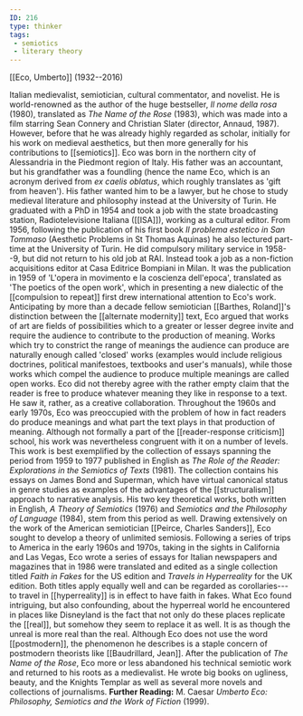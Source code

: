 ```yaml
---
ID: 216
type: thinker
tags: 
 - semiotics
 - literary theory
---
```


[[Eco, Umberto]] 
(1932--2016)


Italian medievalist, semiotician, cultural commentator, and novelist. He
is world-renowned as the author of the huge bestseller, *Il nome della
rosa* (1980), translated as *The Name of the Rose* (1983), which was
made into a film starring Sean Connery and Christian Slater (director,
Annaud, 1987). However, before that he was already highly regarded as
scholar, initially for his work on medieval aesthetics, but then more
generally for his contributions to
[[semiotics]].
Eco was born in the northern city of Alessandria in the Piedmont region
of Italy. His father was an accountant, but his grandfather was a
foundling (hence the name Eco, which is an acronym derived from *ex caelis oblatus*, which roughly translates as 'gift from heaven'). His
father wanted him to be a lawyer, but he chose to study medieval
literature and philosophy instead at the University of Turin. He
graduated with a PhD in 1954 and took a job with the state broadcasting
station, Radiotelevisione Italiana
([[ISA]]), working as a
cultural editor. From 1956, following the publication of his first book
*Il problema estetico in San Tommaso* (Aesthetic Problems in St Thomas
Aquinas) he also lectured part-time at the University of Turin. He did
compulsory military service in 1958--9, but did not return to his old
job at RAI. Instead took a job as a non-fiction acquisitions editor at
Casa Editrice Bompiani in Milan.
It was the publication in 1959 of 'L'opera in movimento e la coscienza
dell'epoca', translated as 'The poetics of the open work', which in
presenting a new dialectic of the [[compulsion to repeat]] first drew
international attention to Eco's work. Anticipating by more than a
decade fellow semiotician [[Barthes, Roland]]'s distinction
between the [[alternate modernity]] text, Eco argued
that works of art are fields of possibilities which to a greater or
lesser degree invite and require the audience to contribute to the
production of meaning. Works which try to constrict the range of
meanings the audience can produce are naturally enough called 'closed'
works (examples would include religious doctrines, political
manifestoes, textbooks and user's manuals), while those works which
compel the audience to produce multiple meanings are called open works.
Eco did not thereby agree with the rather empty claim that the reader is
free to produce whatever meaning they like in response to a text. He saw
it, rather, as a creative collaboration.
Throughout the 1960s and early 1970s, Eco was preoccupied with the
problem of how in fact readers do produce meanings and what part the
text plays in that production of meaning. Although not formally a part
of the [[reader-response criticism]]
school, his work was nevertheless congruent with it on a number of
levels. This work is best exemplified by the collection of essays
spanning the period from 1959 to 1977 published in English as *The Role
of the Reader: Explorations in the Semiotics of Texts* (1981). The
collection contains his essays on James Bond and Superman, which have
virtual canonical status in genre studies as examples of the advantages
of the [[structuralism]]
approach to narrative analysis. His two key theoretical works, both
written in English, *A Theory of Semiotics* (1976) and *Semiotics and
the Philosophy of Language* (1984), stem from this period as well.
Drawing extensively on the work of the American semiotician [[Peirce, Charles Sanders]], Eco sought to
develop a theory of unlimited semiosis.
Following a series of trips to America in the early 1960s and 1970s,
taking in the sights in California and Las Vegas, Eco wrote a series of
essays for Italian newspapers and magazines that in 1986 were translated
and edited as a single collection titled *Faith in Fakes* for the US
edition and *Travels in Hyperreality* for the UK edition. Both titles
apply equally well and can be regarded as corollaries---to travel in
[[hyperreality]] is in effect
to have faith in fakes. What Eco found intriguing, but also confounding,
about the hyperreal world he encountered in places like Disneyland is
the fact that not only do these places replicate the
[[real]], but somehow they
seem to replace it as well. It is as though the unreal is more real than
the real. Although Eco does not use the word
[[postmodern]], the
phenomenon he describes is a staple concern of postmodern theorists like
[[Baudrillard, Jean]].
After the publication of *The Name of the Rose*, Eco more or less
abandoned his technical semiotic work and returned to his roots as a
medievalist. He wrote big books on ugliness, beauty, and the Knights
Templar as well as several more novels and collections of journalisms.
**Further Reading:** M. Caesar *Umberto Eco: Philosophy, Semiotics and
the Work of Fiction* (1999).

